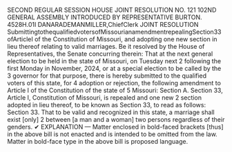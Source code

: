 SECOND REGULAR SESSION
HOUSE JOINT
RESOLUTION NO. 121
102ND GENERAL ASSEMBLY
INTRODUCED BY REPRESENTATIVE BURTON.
4528H.01I DANARADEMANMILLER,ChiefClerk
JOINT RESOLUTION
SubmittingtothequalifiedvotersofMissourianamendmentrepealingSection33ofArticleI
of the Constitution of Missouri, and adopting one new section in lieu thereof relating
to valid marriages.
Be it resolved by the House of Representatives, the Senate concurring therein:
That at the next general election to be held in the state of Missouri, on Tuesday next
2 following the first Monday in November, 2024, or at a special election to be called by the
3 governor for that purpose, there is hereby submitted to the qualified voters of this state, for
4 adoption or rejection, the following amendment to Article I of the Constitution of the state of
5 Missouri:
Section A. Section 33, Article I, Constitution of Missouri, is repealed and one new
2 section adopted in lieu thereof, to be known as Section 33, to read as follows:
Section 33. That to be valid and recognized in this state, a marriage shall exist [only]
2 between [a man and a woman] two persons regardless of their genders.
✔
EXPLANATION — Matter enclosed in bold-faced brackets [thus] in the above bill is not enacted and is
intended to be omitted from the law. Matter in bold-face type in the above bill is proposed language.